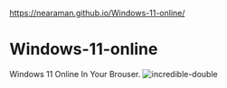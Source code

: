 https://nearaman.github.io/Windows-11-online/
# Windows-11-online
Windows 11 Online In Your Brouser.
![incredible-double](https://user-images.githubusercontent.com/79047801/132114374-4d653fb5-aa18-4f39-9abb-5f4108c45bb6.gif)

